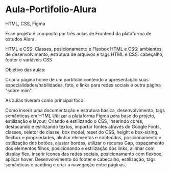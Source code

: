 # Aula-Portifolio-Alura
HTML, CSS, Figma

Esse projeto é composto por três aulas de Frontend da plataforma de estudos Alura.

HTML e CSS: Classes, posicionamento e Flexbox
HTML e CSS: ambientes de desenvolvimento, estrutura de arquivos e tags
HTML e CSS: cabeçalho, footer e variáveis CSS

Objetivo das aulas:

Criar a página home de um portifólio contendo a apresentação suas especialidades/habilidades, foto, e links para redes sociais e outra página "sobre mim".

As aulas tiveram como principal foco:

Como inserir uma documentação e estrutura básica, desenvolvimento, tags semânticas em HTML 
Utilizar a plataforma Figma para base do projeto, estilização e layout;
Criando e estilizando o CSS, inserindo cores, destacando e estilizando textos, importar fontes através do Google Fonts, classes, seletor de classe, box model, reset do CSS, height e box-sizing, flexbox e propriedades, alinhar elementos e conteúdos, posicionamento e estilização dos botões, ajustar bordas, utilizar o recurso Gap, espaçamento dos elementos filhos, posicionando e estilização dos links, alinhar com display flex, inserir ícones das redes sociais, posicionamento com flexbox, aplicar hover.
Desenvolvimento do footer e cabeçalho, estilização, tags semânticas e padding e criar a navegação entre páginas.

